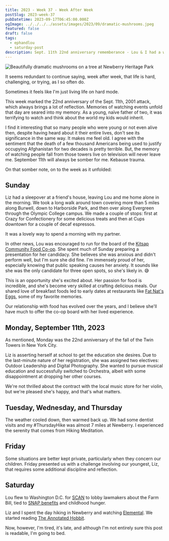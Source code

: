 ```yaml
---
title: 2023 - Week 37 - Week After Week
postSlug: 2023-week-37
pubDatetime: 2023-09-17T06:45:00.000Z
ogImage: ../../../../assets/images/2023/09/dramatic-mushrooms.jpeg
featured: false
draft: false
tags:
  - ephandlou
  - saturday-post
description: Sept. 11th 22nd anniversary rememberance - Lou & I had a walking date - Lou ran for, and was elected to, the board of Kitsap Community Food Coop - cooling temps - 7 miles at Newberry - Lou flew to DC for SCAN - Liz disciplined - The Hobbit
---
```


![Beautifully dramatic mushrooms on a tree at Newberry Heritage Park](@/assets/images/2023/09/dramatic-mushrooms.jpeg)

It seems redundant to continue saying, week after week, that life is hard, challenging, or trying, as I so often do.

Sometimes it feels like I'm just living life on hard mode.

This week marked the 22nd anniversary of the Sept. 11th, 2001 attack, which always brings a lot of reflection. Memories of watching events unfold that day are seared into my memory. As a young, naïve father of two, it was terrifying to watch and think about the world my kids would inherit.

I find it interesting that so many people who were young or not even alive then, despite having heard about it their entire lives, don't see its significance in the same way. It makes me feel old. I agree with the sentiment that the death of a few thousand Americans being used to justify occupying Afghanistan for two decades is pretty terrible. But, the memory of watching people fall from those towers live on television will never leave me. September 11th will always be somber for me. Kebause trauma.

On that somber note, on to the week as it unfolded:

## Sunday

Liz had a sleepover at a friend's house, leaving Lou and me home alone in the morning. We took a long walk around town covering more than 5 miles along Burwell, down to Harborside Park, and then over along Evergreen through the Olympic College campus. We made a couple of stops: first at Crazy for Confectionery for some delicious treats and then at Cups downtown for a couple of decaf espressos.

It was a lovely way to spend a morning with my partner.

In other news, Lou was encouraged to run for the board of the [Kitsap Community Food Co-op](https://kitsapfood.coop/). She spent much of Sunday preparing a presentation for her candidacy. She believes she was anxious and didn't perform well, but I'm sure she did fine. I'm immensely proud of her, especially knowing that public speaking causes her anxiety. It sounds like she was the only candidate for three open spots, so she's likely in. 😅

This is an opportunity she's excited about. Her passion for food is incredible, and she's become very skilled at crafting delicious meals. Our shared love of breakfast foods led to early dates at restaurants like [Fat Nat's Eggs](http://www.fatnatseggs.com/), some of my favorite memories.

Our relationship with food has evolved over the years, and I believe she'll have much to offer the co-op board with her lived experience.

## Monday, September 11th, 2023

As mentioned, Monday was the 22nd anniversary of the fall of the Twin Towers in New York City.

Liz is asserting herself at school to get the education she desires. Due to the last-minute nature of her registration, she was assigned two electives: Outdoor Leadership and Digital Photography. She wanted to pursue musical education and successfully switched to Orchestra, albeit with some disappointment at dropping her other courses.

We're not thrilled about the contract with the local music store for her violin, but we're pleased she's happy, and that's what matters.

## Tuesday, Wednesday, and Thursday

The weather cooled down, then warmed back up. We had some dentist visits and my #ThursdayHike was almost 7 miles at Newberry. I experienced the serenity that comes from Hiking Meditation.

## Friday

Some situations are better kept private, particularly when they concern our children. Friday presented us with a challenge involving our youngest, Liz, that requires some additional discipline and reflection.

## Saturday

Lou flew to Washington D.C. for [SCAN](https://savethechildrenactionnetwork.org/) to lobby lawmakers about the Farm Bill, tied to [SNAP benefits](https://www.benefits.gov/benefit/361) and childhood hunger.

Liz and I spent the day hiking in Newberry and watching [Elemental](https://www.imdb.com/title/tt15789038/). We started reading [The Annotated Hobbit](https://www.goodreads.com/book/show/823754.The_Annotated_Hobbit).

Now, however, I'm tired, it's late, and although I'm not entirely sure this post is readable, I'm going to bed.
